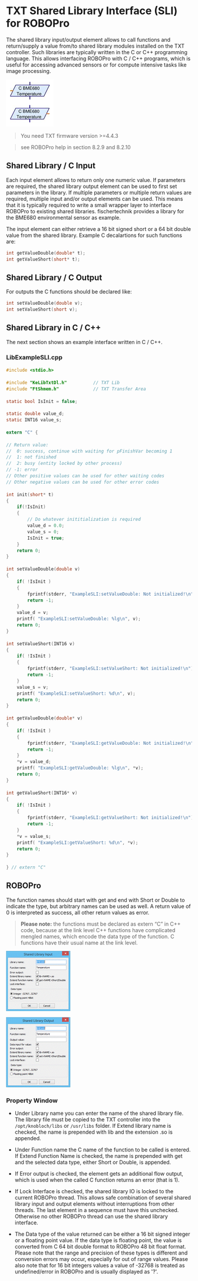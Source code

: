 # TXT Shared Library Interface (SLI) for ROBOPro

The shared library input/output element allows to call functions and return/supply a value from/to shared library modules installed on the TXT controller. Such libraries are typically written in the C or C++ programming language. This allows interfacing ROBOPro with C / C++ programs, which is useful for accessing advanced sensors or for compute intensive tasks like image processing.

![blocks](docs/blocks.png)

> You need TXT firmware version >=4.4.3

> see ROBOPro help in section 8.2.9 and 8.2.10

## Shared Library / C Input
Each input element allows to return only one numeric value. If parameters are required, the shared library output element can be used to first set parameters in the library. If multiple parameters or multiple return values are required, multiple input and/or output elements can be used. This means that it is typically required to write a small wrapper layer to interface ROBOPro to existing shared libraries. fischertechnik provides a library for the BME680 environmental sensor as example.

The input element can either retrieve a 16 bit signed short or a 64 bit double value from the shared library. Example C decalartions for such functions are:
```c
int getValueDouble(double* t);
int getValueShort(short* t);
```

## Shared Library / C Output
For outputs the C functions should be declared like:
```c
int setValueDouble(double v);
int setValueShort(short v);
```

## Shared Library in C / C++
The next section shows an example interface written in C / C++.

### LibExampleSLI.cpp
```c
#include <stdio.h>

#include "KeLibTxtDl.h"          // TXT Lib
#include "FtShmem.h"             // TXT Transfer Area

static bool IsInit = false;

static double value_d;
static INT16 value_s;

extern "C" {

// Return value:
//  0: success, continue with waiting for pFinishVar becoming 1
//  1: not finished
//  2: busy (entity locked by other process)
// -1: error
// Other positive values can be used for other waiting codes
// Other negative values can be used for other error codes

int init(short* t)
{
    if(!IsInit)
    {
        // Do whatever inititialization is required
        value_d = 0.0;
        value_s = 0;
        IsInit = true;
    }
    return 0;
}

int setValueDouble(double v)
{
    if( !IsInit )
    {
        fprintf(stderr, "ExampleSLI:setValueDouble: Not initialized!\n");
        return -1;
    }
    value_d = v;
    printf( "ExampleSLI:setValueDouble: %lg\n", v);
    return 0;
}

int setValueShort(INT16 v)
{
    if( !IsInit )
    {
        fprintf(stderr, "ExampleSLI:setValueShort: Not initialized!\n");
        return -1;
    }
    value_s = v;
    printf( "ExampleSLI:setValueShort: %d\n", v);
    return 0;
}

int getValueDouble(double* v)
{
    if( !IsInit )
    {
        fprintf(stderr, "ExampleSLI:getValueDouble: Not initialized!\n");
        return -1;
    }
    *v = value_d;
    printf( "ExampleSLI:getValueDouble: %lg\n", *v);
    return 0;
}

int getValueShort(INT16* v)
{
    if( !IsInit )
    {
        fprintf(stderr, "ExampleSLI:getValueShort: Not initialized!\n");
        return -1;
    }
    *v = value_s;
    printf( "ExampleSLI:getValueShort: %d\n", *v);
    return 0;
}

} // extern "C"
```

## ROBOPro
The function names should start with get and end with Short or Double to indicate the type, but arbitrary names can be used as well. A return value of 0 is interpreted as success, all other return values as error.

> **Please note:** the functions must be declared as extern “C” in C++ code, because at the link level C++ functions have complicated mengled names, which encode the data type of the function. C functions have their usual name at the link level.
 
![Window_input](docs/Window_input.png)

![Window_output](docs/Window_output.png)

### Property Window
- Under Library name you can enter the name of the shared library file. The library file must be copied to the TXT controller into the ```/opt/knobloch/libs``` or ```/usr/libs``` folder. If Extend library name is checked, the name is prepended with lib and the extension .so is appended.

- Under Function name the C name of the function to be called is entered. If Extend Function Name is checked, the name is prepended with get and the selected data type, either Short or Double, is appended.

- If Error output is checked, the element gets an additional flow output, which is used when the called C function returns an error (that is 1).

- If Lock Interface is checked, the shared library IO is locked to the current ROBOPro thread. This allows safe combination of several shared library input and output elements without interruptions from other threads. The last element in a sequence must have this unchecked. Otherwise no other ROBOPro thread can use the shared library interface.

- The Data type of the value returned can be either a 16 bit signed integer or a floating point value. If the data type is floating point, the value is converted from C 64 bit double format to ROBOPro 48 bit float format. Please note that the range and precision of these types is different and conversion errors may occur, especially for out of range values. Please also note that for 16 bit integers values a value of -32768 is treated as undefined/error in ROBOPro and is usually displayed as '?'.
